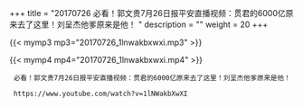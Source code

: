 +++
title = "20170726  必看！郭文贵7月26日报平安直播视频：贯君的6000亿原来去了这里！刘呈杰他爹原来是他！ "
description = ""
weight = 20
+++

{{< mymp3 mp3="20170726_1lnwakbxwxi.mp3" >}}

{{< mymp4 mp4="20170726_1lnwakbxwxi.mp4" >}}

     必看！郭文贵7月26日报平安直播视频：贯君的6000亿原来去了这里！刘呈杰他爹原来是他！ 
     
     https://www.youtube.com/watch?v=1lNWakbXwXI 
